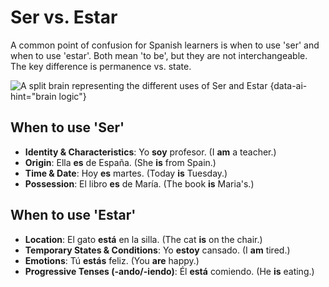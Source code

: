 # Ser vs. Estar
A common point of confusion for Spanish learners is when to use 'ser' and when to use 'estar'. Both mean 'to be', but they are not interchangeable. The key difference is permanence vs. state.

![A split brain representing the different uses of Ser and Estar {data-ai-hint="brain logic"}](https://placehold.co/600x300.png)

## When to use 'Ser'
*   **Identity & Characteristics**: Yo **soy** profesor. (I **am** a teacher.)
*   **Origin**: Ella **es** de España. (She **is** from Spain.)
*   **Time & Date**: Hoy **es** martes. (Today **is** Tuesday.)
*   **Possession**: El libro **es** de María. (The book **is** Maria's.)
## When to use 'Estar'
*   **Location**: El gato **está** en la silla. (The cat **is** on the chair.)
*   **Temporary States & Conditions**: Yo **estoy** cansado. (I **am** tired.)
*   **Emotions**: Tú **estás** feliz. (You **are** happy.)
*   **Progressive Tenses (-ando/-iendo)**: Él **está** comiendo. (He **is** eating.)
